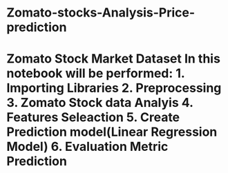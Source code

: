 # Zomato-stocks-Analysis-Price-prediction
# Zomato Stock Market Dataset  In this notebook will be performed: 1. Importing Libraries 2. Preprocessing 3. Zomato Stock data Analyis 4. Features Seleaction 5. Create Prediction model(Linear Regression Model) 6. Evaluation Metric  Prediction
